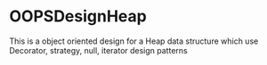 # OOPSDesignHeap

This is a object oriented design for a Heap data structure which use Decorator, strategy, null, iterator design patterns

